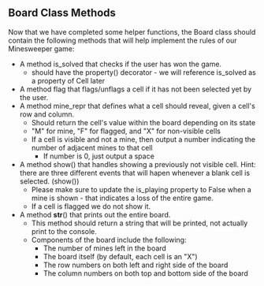 ## Board Class Methods
Now that we have completed some helper functions, the Board class should contain the following methods that will help implement the rules of our Minesweeper game:

- A method is_solved that checks if the user has won the game.
    - should have the property() decorator - we will reference is_solved as a property of Cell later
- A method flag that flags/unflags a cell if it has not been selected yet by the user.
- A method mine_repr that defines what a cell should reveal, given a cell's row and column.
    - Should return the cell's value within the board depending on its state
    - "M" for mine, "F" for flagged, and "X" for non-visible cells
    - If a cell is visible and not a mine, then output a number indicating the number of adjacent mines to that cell
        - If number is 0, just output a space
- A method show() that handles showing a previously not visible cell. Hint: there are three different events that will hapen whenever a blank cell is selected. (show())
    - Please make sure to update the is_playing property to False when a mine is shown - that indicates a loss of the entire game.
    - If a cell is flagged we do not show it.
- A method __str__() that prints out the entire board.
    - This method should return a string that will be printed, not actually print to the console.
    - Components of the board include the following:
        - The number of mines left in the board
        - The board itself (by default, each cell is an "X")
        - The row numbers on both left and right side of the board
        - The column numbers on both top and bottom side of the board
